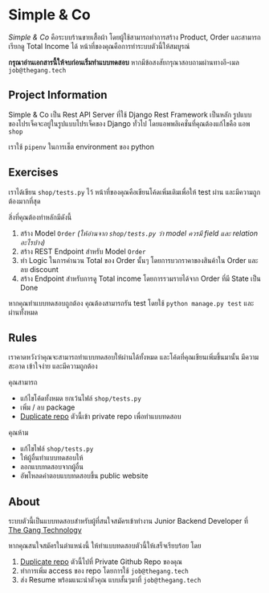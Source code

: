 # Simple & Co
_Simple & Co_ คือระบบร้านขายเสื้อผ้า โดยผู้ใช้สามารถทำการสร้าง Product, Order และสามารถเรียกดู Total Income ได้ 
หน้าที่ของคุณคือการทำระบบตัวนี้ให้สมบูรณ์

**กรุณาอ่านเอกสารนี้ให้จบก่อนเริ่มทำแบบทดสอบ** หากมีข้อสงสัยกรุณาสอบถามผ่านทางอี-เมล ```job@thegang.tech```

## Project Information
Simple & Co เป็น Rest API Server ที่ใช้ Django Rest Framework เป็นหลัก รูปแบบของโปรเจ็คจะอยู่ในรูปแบบโปรเจ็คของ 
Django ทั่วไป โดยแอพพลิเคชั่นที่คุณต้องแก้ไขคือ แอพ ``shop`` 

เราใช้ ```pipenv``` ในการเช็ต environment ของ python

## Exercises
เราได้เขียน ``shop/tests.py`` ไว้ หน้าที่ของคุณคือเขียนโค้ดเพิ่มเติมเพื่อให้ test ผ่าน และมีความถูกต้องมากที่สุด

สิ่งที่คุณต้องทำหลักมีดังนี้
1. สร้าง Model ``Order`` _(ให้อ่านจาก ```shop/tests.py``` ว่า model ควรมี field และ relation อะไรบ้าง)_
2. สร้าง REST Endpoint สำหรับ Model ``Order``
3. ทำ Logic ในการคำนวน Total ของ Order นั้นๆ โดยการบวกราคาของสินค้าใน Order และลบ discount
4. สร้าง Endpoint สำหรับการดู Total income โดยการรวมรายได้จาก Order ที่มี State เป็น Done

หากคุณทำแบบทดสอบถูกต้อง คุณต้องสามารถรัน test โดยใช้ ```python manage.py test``` และผ่านทั้งหมด

## Rules
เราคาดหวังว่าคุณจะสามารถทำแบบทดสอบให้ผ่านได้ทั้งหมด และโค้ดที่คุณเขียนเพิ่มขึ้นมานั้น มีความสะอาด เข้าใจง่าย และมีความถูกต้อง

คุณสามารถ
 * แก้ไขโค้ดทั้งหมด ยกเว้นไฟล์ ```shop/tests.py```
 * เพิ่ม / ลบ package
 * [Duplicate repo](https://help.github.com/en/articles/duplicating-a-repository) ตัวนี้เข้า private repo เพื่อทำแบบทดสอบ
 
คุณห้าม
 * แก้ไขไฟล์ ```shop/tests.py```
 * ให้ผู้อื่นทำแบบทดสอบให้
 * ลอกแบบทดสอบจากผู้อื่น
 * อัพโหลดคำตอบแบบทดสอบขึ้น public website
 
 ## About
 ระบบตัวนี้เป็นแบบทดสอบสำหรับผู้ที่สนใจสมัครเข้าทำงาน Junior Backend Developer ที่ [The Gang Technology](https://thegang.tech)
 
 หากคุณสนใจสมัครในตำแหน่งนี้ ให้ทำแบบทดสอบตัวนี้ให้เสร็จเรียบร้อย โดย
 1. [Duplicate repo](https://help.github.com/en/articles/duplicating-a-repository) ตัวนี้ไปที่ Private Github Repo ของคุณ
 2. ทำการเพิ่ม access ของ repo โดยการใช้ ```job@thegang.tech```
 3. ส่ง Resume พร้อมแนะนำตัวคุณ แบบสั้นๆมาที่ ```job@thegang.tech```